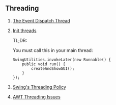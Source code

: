 
## Threading
 1. [The Event Dispatch Thread](https://docs.oracle.com/javase/tutorial/uiswing/concurrency/dispatch.html)
 2. [Init threads](https://docs.oracle.com/javase/tutorial/uiswing/concurrency/initial.html)
    
    TL;DR:
    
    You must call this in your main thread:
    
    ```
    SwingUtilities.invokeLater(new Runnable() {
        public void run() {
            createAndShowGUI();
        }
    });
    ```
 3. [Swing's Threading Policy](https://docs.oracle.com/en/java/javase/11/docs/api/java.desktop/javax/swing/package-summary.html#threading)
 4. [AWT Threading Issues](https://docs.oracle.com/en/java/javase/11/docs/api/java.desktop/java/awt/doc-files/AWTThreadIssues.html#ListenersThreads)
